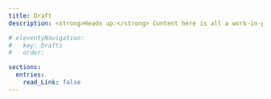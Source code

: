 ```yaml
---
title: Draft
description: <strong>Heads up:</strong> Content here is all a work-in-progress

# eleventyNavigation:
#   key: Drafts
#   order:

sections:
  entries:
    read_Link: false
---
```

